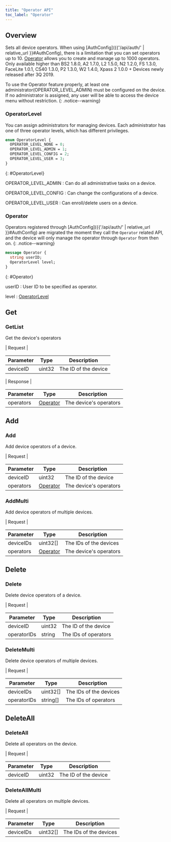 ```yaml
---
title: "Operator API"
toc_label: "Operator"  
---
```


## Overview

Sets all device operators.
When using [AuthConfig]({{'/api/auth/' | relative_url }}#AuthConfig), there is a limitation that you can set operators up to 10.
[Operator](#Operator) allows you to create and manage up to 1000 operators.
Only available higher than BS2 1.8.0, A2 1.7.0, L2 1.5.0, N2 1.2.0, FS 1.3.0, FaceLite 1.0.1, CS40 1.3.0, P2 1.3.0, W2 1.4.0, Xpass 2 1.0.0 + Devices newly released after 3Q 2019.

To use the Operator feature properly, at least one administrator(OPERATOR_LEVEL_ADMIN) must be configured on the device.
If no administrator is assigned, any user will be able to access the device menu without restriction.
{: .notice--warning}

### OperatorLevel

You can assign administrators for managing devices. Each administrator has one of three operator levels, which has different privileges.

```protobuf
enum OperatorLevel {
  OPERATOR_LEVEL_NONE = 0;
  OPERATOR_LEVEL_ADMIN = 1;
  OPERATOR_LEVEL_CONFIG = 2;
  OPERATOR_LEVEL_USER = 3;
}
```
{: #OperatorLevel}


OPERATOR_LEVEL_ADMIN
: Can do all administrative tasks on a device.

OPERATOR_LEVEL_CONFIG
: Can change the configurations of a device.

OPERATOR_LEVEL_USER
: Can enroll/delete users on a device.

### Operator

Operators registered through [AuthConfig]({{'/api/auth/' | relative_url }}#AuthConfig) are migrated the moment they call the `Operator` related API, and the device will only manage the operator through `Operator` from then on.
{: .notice--warning}


```protobuf
message Operator {
  string userID;
  OperatorLevel level;
}
```
{: #Operator}

userID
: User ID to be specified as operator.

level
: [OperatorLevel](#OperatorLevel)

## Get

### GetList

Get the device's operators

| Request |

| Parameter | Type | Description |
| --------- | ---- | ----------- |
| deviceID | uint32 | The ID of the device |

| Response |

| Parameter | Type | Description |
| --------- | ---- | ----------- |
| operators | [Operator](#Operator) | The device's operators |

## Add

### Add

Add device operators of a device.

| Request |

| Parameter | Type | Description |
| --------- | ---- | ----------- |
| deviceID | uint32 | The ID of the device |
| operators | [Operator](#Operator) | The device's operators |

### AddMulti

Add device operators of multiple devices.

| Request |

| Parameter | Type | Description |
| --------- | ---- | ----------- |
| deviceIDs | uint32[] | The IDs of the devices |
| operators | [Operator](#Operator) | The device's operators |

## Delete

### Delete

Delete device operators of a device.

| Request |

| Parameter | Type | Description |
| --------- | ---- | ----------- |
| deviceID | uint32 | The ID of the device |
| operatorIDs | string | The IDs of operators |

### DeleteMulti

Delete device operators of multiple devices.

| Request |

| Parameter | Type | Description |
| --------- | ---- | ----------- |
| deviceIDs | uint32[] | The IDs of the devices |
| operatorIDs | string[] | The IDs of operators |

## DeleteAll

### DeleteAll

Delete all operators on the device.

| Request |

| Parameter | Type | Description |
| --------- | ---- | ----------- |
| deviceID | uint32 | The ID of the device |

### DeleteAllMulti

Delete all operators on multiple devices.

| Request |

| Parameter | Type | Description |
| --------- | ---- | ----------- |
| deviceIDs | uint32[] | The IDs of the devices |